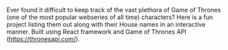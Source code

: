 Ever found it difficult to keep track of the vast plethora of Game of Thrones (one of the most popular webseries of all time) characters? 
Here is a fun project listing them out along with their House names in an interactive manner.
Built using React framework and Game of Thrones API (https://thronesapi.com/).
